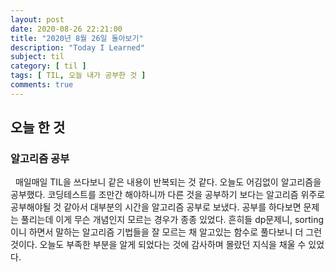 ```yaml
---
layout: post
date: 2020-08-26 22:21:00
title: "2020년 8월 26일 돌아보기"
description: "Today I Learned"
subject: til
category: [ til ]
tags: [ TIL, 오늘 내가 공부한 것 ]
comments: true
---
```


## 오늘 한 것

### 알고리즘 공부

&nbsp; 매일매일 TIL을 쓰다보니 같은 내용이 반복되는 것 같다. 오늘도 어김없이 알고리즘을 공부했다. 코딩테스트를 조만간 해야하니까 다른 것을 공부하기 보다는 알고리즘 위주로 공부해야될 것 같아서 대부분의 시간을 알고리즘 공부로 보냈다. 공부를 하다보면 문제는 풀리는데 이게 무슨 개념인지 모르는 경우가 종종 있었다. 흔히들 dp문제니, sorting이니 하면서 말하는 알고리즘 기법들을 잘 모르는 채 알고있는 함수로 풀다보니 더 그런 것이다. 오늘도 부족한 부분을 알게 되었다는 것에 감사하며 몰랐던 지식을 채울 수 있었다.
